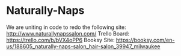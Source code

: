 # Naturally-Naps
We are uniting in code to redo the following site: http://www.naturallynapssalon.com/
Trello Board: https://trello.com/b/bVX4oPP6
Booksy Site: https://booksy.com/en-us/188605_naturally-naps-salon_hair-salon_39947_milwaukee
